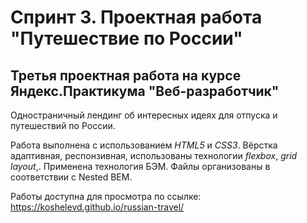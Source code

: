 # Спринт 3. Проектная работа "Путешествие по России"
## Третья проектная работа на курсе Яндекс.Практикума "Веб-разработчик"

Одностраничный лендинг об интересных идеях для отпуска и путешествий по России.

Работа выполнена с использованием *HTML5* и *CSS3*.
Вёрстка адаптивная, респонзивная, использованы технологии *flexbox*, *grid layout*,.
Применена технология БЭМ. Файлы организованы в соответствии с Nested BEM.

Работы доступна для просмотра по ссылке: https://koshelevd.github.io/russian-travel/

